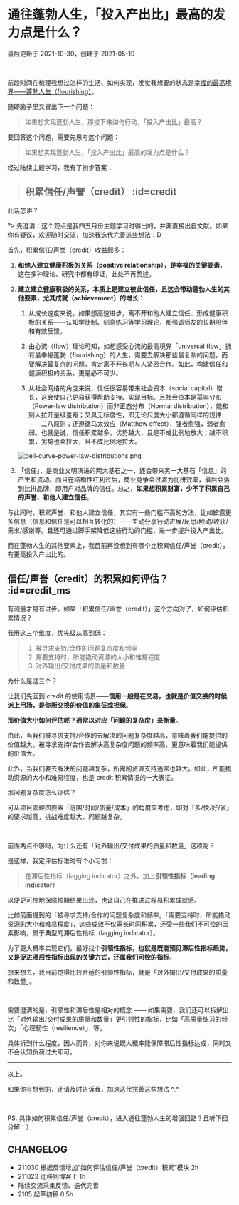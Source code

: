 # 通往蓬勃人生，「投入产出比」最高的发力点是什么？
最后更新于 2021-10-30，创建于 2021-05-19

<br> 



前段时间在梳理我想过怎样的生活、如何实现，发觉我想要的状态是[幸福的最高境界——蓬勃人生（flourishing）](cmty/model_idealife.md)。

随即脑子里又冒出下一个问题：

> 如果想实现蓬勃人生，那接下来如何行动，「投入产出比」最高？

要回答这个问题，需要先思考这个问题：

> 如果想实现蓬勃人生，「投入产出比」最高的发力点是什么？




经过陆续主题学习，我有了初步答案：

> ## 积累信任/声誉（credit） :id=credit

此话怎讲？

?> 先澄清：这个观点是我四五月份主题学习时得出的，并非直接出自文献。如果你有疑议，欢迎随时交流，加速我迭代完善这些想法：D


首先，积累信任/声誉（credit）收益颇多：

1. **和他人建立健康积极的关系（positive relationship），是幸福的关键要素**，这在多种理论、研究中都有印证，此处不再赘述。

2. **建立建立健康积极的关系，本质上是建立彼此信任，且这会带动蓬勃人生的其他要素，尤其成就（achievement）的增长**：

    1. 从成长速度来说，如果想高速进步，离不开和他人建立信任、形成健康积极的关系——认知学徒制、刻意练习等学习理论，都强调师友的长期陪伴和有效反馈。
   
    2. 由心流（flow）理论可知，如想感受心流的最高境界「universal flow」拥有最幸福蓬勃（flourishing）的人生，需要去解决那些最复杂的问题。而要解决最复杂的问题，肯定离不开长期与人紧密合作。如此，构建信任和健康积极的关系，更是必不可少。

    3. 从社会网络的角度来说，信任很容易带来社会资本（social capital）增长，这会使自己更易获得帮助支持、实现目标。且社会资本是幂率分布（Power-law distribution）而非正态分布（Normal distribution），能和别人拉开量级差距；又具无标度性，即无论尺度大小都遵循同样的规律——二八原则；还遵循马太效应（Matthew effect），强者愈强，弱者愈弱。也就是说，信任积累越多，优势越大，且是不成比例地放大；越不积累，劣势也会拉大，且不成比例地拉大。

    ![bell-curve-power-law-distributions.png](http://ishanshan.zoomquiet.top/clipping/bell-curve-power-law-distributions.png?imageView2/2/w/400)

3. 「信任」，是商业文明演进的两大基石之一，还会带来另一大基石「信息」的产生和流动。而且在结构性红利过后，商业竞争会过渡为比拼效率，最后会落到比拼品牌，即用户对品牌的信任。总之，**如果想积累财富，少不了积累自己的声誉、和他人建立信任**。

与此同时，积累声誉、和他人建立信任，其实有一些门槛不高的方法，比如披露更多信息（信息和信任是可以相互转化的）——主动分享行动进展/反思/触动/收获/需求/感谢等。且还可通过脚手架降低这些行动的门槛，进一步提升投入产出比。



而在蓬勃人生的其他要素上，我目前再没想到有哪个比积累信任/声誉（credit），有更高投入产出比的。

## 信任/声誉（credit）的积累如何评估？ :id=credit_ms

有测量才易有进步。如果「积累信任/声誉（credit）」这个方向对了，如何评估积累情况？

我用这三个维度，优先级从高到低：

> 1. 被寻求支持/合作的问题复杂度和频率
> 2. 需要支持时，所能撬动资源的大小和难易程度
> 3. 对外输出/交付成果的质量和数量

为什么是这三个？

让我们先回到 credit 的使用场景——**信用一般是在交易，也就是价值交换的时候派上用场，是你所交换的价值的象征或担保**。

**那价值大小如何评估呢？通常以对应「问题的复杂度」来衡量**。

由此，当我们被寻求支持/合作的去解决的问题复杂度越高，意味着我们能提供的价值越大。被寻求支持/合作去解决高复杂度问题的频率高，更意味着我们能提供的价值大。

此外，当我们要去解决的问题越复杂，所需的资源支持通常也越大。如此，所能撬动资源的大小和难易程度，也是 credit 积累情况的一大表征。

那问题复杂度怎么评估？

可从项目管理四要素「范围/时间/质量/成本」的角度来考虑，即对「多/快/好/省」的要求越高，挑战难度越大、问题越复杂。

<br> 

前面两点不够吗，为什么还有「对外输出/交付成果的质量和数量」这项呢？

是这样，我定评估标准时有个小习惯：

> 在滞后性指标（lagging indicator）之外，加上**引领性指标（leading indicator）**

以便更可控地保障预期结果出现，也让自己在推进过程易积累成就感。


比如前面提到的「被寻求支持/合作的问题复杂度和频率」「需要支持时，所能撬动资源的大小和难易程度」，这些成效不仅需长时间积累，还受一些我们不可控的因素影响，属于典型的滞后性指标（lagging indicator）。

为了更大概率实现它们，最好找个**引领性指标，也就是既能预见滞后性指标趋势，又是促进滞后性指标出现的关键方式，还属我们可控的指标**。

想来想去，我目前觉得比较合适的引领性指标，就是「对外输出/交付成果的质量和数量」。

<br> 

需要澄清的是，引领性和滞后性是相对的概念 —— 如果需要，我们还可以拆解出比「对外输出/交付成果的质量和数量」更引领性的指标，比如「高质量练习的频次」「心理韧性（resilience）」 等。

具体拆到什么程度，因人而异，对你来说既大概率能保障滞后性指标达成，同时又不会认知负荷过大即可。




---

以上。

如果你有想到的，还请及时告诉我，加速迭代完善这些想法 ^_^






<br> 

PS. 具体如何积累信任/声誉（credit），进入通往蓬勃人生的增强回路？且听下回分解：）




## CHANGELOG 


- 211030 根据反馈增加“如何评估信任/声誉（credit）积累”模块 2h
- 211023 迁移到博客上 1h
- 陆续交流采集反馈、迭代完善
- 2105 起草初稿 0.5h